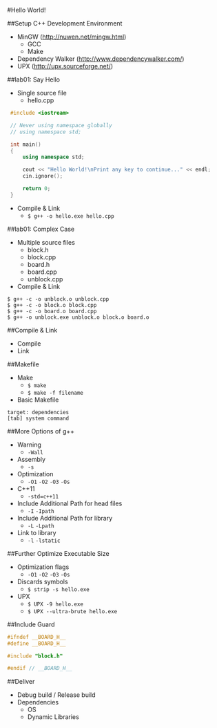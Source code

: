 #Hello World!

##Setup C++ Development Environment
- MinGW (http://nuwen.net/mingw.html)
  - GCC
  - Make
- Dependency Walker (http://www.dependencywalker.com/)
- UPX (http://upx.sourceforge.net/)

##lab01: Say Hello
- Single source file
  - hello.cpp
```c++
 #include <iostream>

 // Never using namespace globally
 // using namespace std;

 int main()
 {
     using namespace std;

     cout << "Hello World!\nPrint any key to continue..." << endl;
     cin.ignore();

     return 0;
 }
```
- Compile & Link
  - `$ g++ -o hello.exe hello.cpp`

##lab01: Complex Case
- Multiple source files
  - block.h
  - block.cpp
  - board.h
  - board.cpp
  - unblock.cpp
- Compile & Link
```
$ g++ -c -o unblock.o unblock.cpp
$ g++ -c -o block.o block.cpp
$ g++ -c -o board.o board.cpp
$ g++ -o unblock.exe unblock.o block.o board.o
```

##Compile & Link
- Compile
- Link

##Makefile
- Make
  - `$ make`
  - `$ make -f filename`
- Basic Makefile
```
target: dependencies
[tab] system command
```

##More Options of g++
- Warning
  - `-Wall`
- Assembly
  - `-s`
- Optimization
  - `-O1` `-O2` `-O3` `-Os`
- C++11
  - `-std=c++11`
- Include Additional Path for head files
  - `-I` `-Ipath`
- Include Additional Path for library
  - `-L` `-Lpath`
- Link to library
  - `-l` `-lstatic`

##Further Optimize Executable Size
- Optimization flags
  - `-O1` `-O2` `-O3` `-Os`
- Discards symbols
  - `$ strip -s hello.exe`
- UPX
  - `$ UPX -9 hello.exe`
  - `$ UPX --ultra-brute hello.exe`

##Include Guard
```c++
#ifndef __BOARD_H__
#define __BOARD_H__

#include "block.h"

#endif // __BOARD_H__

```

##Deliver
- Debug build / Release build
- Dependencies
  - OS
  - Dynamic Libraries

